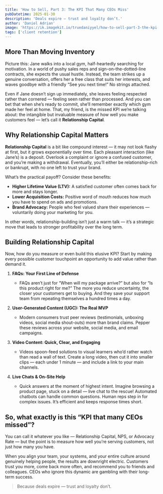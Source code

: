 ```yaml
---
title: 'How to Sell, Part 3: The KPI That Many CEOs Miss'
pubDatetime: 2025-01-30
description: 'Deals expire — trust and loyalty don’t.'
author: 'Daniel Adrian'
image: 'https://ik.imagekit.io/truedaniyyel/how-to-sell-part-3-the-kpi-that-many-ceos-miss.webp?updatedAt=1740524354109'
tags: ['client retention']
---
```


## More Than Moving Inventory

Picture this: Jane walks into a local gym, half-heartedly searching for motivation. In a world of pushy sales reps and sign-on-the-dotted-line contracts, she expects the usual hustle. Instead, the team strikes up a genuine conversation, offers her a free class that suits her interests, and waves goodbye with a friendly “See you next time!” No strings attached.

Even if Jane doesn’t sign up immediately, she leaves feeling respected rather than cornered — feeling seen rather than processed. And you can bet that when she’s ready to commit, she’ll remember exactly which gym made her feel at home. That, my friend, is the missed KPI we’re talking about: the intangible but invaluable measure of how well you make customers feel — let’s call it **Relationship Capital**.

## Why Relationship Capital Matters

**Relationship Capital** is a bit like compound interest — it may not look flashy at first, but it grows exponentially over time. Each pleasant interaction (like Jane’s) is a deposit. Overlook a complaint or ignore a confused customer, and you’re making a withdrawal. Eventually, you’ll either be relationship-rich or bankrupt, with no one left to trust your brand.

What’s the practical payoff? Consider these benefits:

- **Higher Lifetime Value (LTV):** A satisfied customer often comes back for more and stays longer.
- **Lower Acquisition Costs:** Positive word of mouth reduces how much you have to spend on ads and promotions.
- **Brand Advocacy:** People who feel valued share their experiences — voluntarily doing your marketing for you.

In other words, relationship-building isn’t just a warm talk — it’s a strategic move that leads to stronger profitability over the long term.

## Building Relationship Capital

Now, how do you measure or even build this elusive KPI? Start by making every possible customer touchpoint an opportunity to add value rather than demand it.

1. **FAQs: Your First Line of Defense**

   - FAQs aren’t just for “When will my package arrive?” but also for “Is this product right for me?” The more you reduce uncertainty, the closer your customers get to buying. And they save your support team from repeating themselves a hundred times a day.

2. **User-Generated Content (UGC): The Real MVP**

   - Modern consumers trust peer reviews (testimonials, unboxing videos, social media shout-outs) more than brand claims. Pepper these reviews across your website, social media, and email campaigns.

3. **Video Content: Quick, Clear, and Engaging**

   - Videos spoon-feed solutions to visual learners who’d rather watch than read a wall of text. Create a long video, then cut it into smaller clips — each under 1 minute — and include a link to your main channels.

4. **Live Chats & On-Site Help**

   - Quick answers at the moment of highest intent. Imagine browsing a product page, stuck on a detail — live chat to the rescue! Automated chatbots can handle common questions. Human reps step in for complex issues. It’s efficient and keeps response times short.

## So, what exactly is this “KPI that many CEOs missed”?

You can call it whatever you like — Relationship Capital, NPS, or Advocacy Rate — but the point is to measure how well you’re serving customers, not just how many you have.

When you align your team, your systems, and your entire culture around genuinely helping people, the results are downright electric. Customers trust you more, come back more often, and recommend you to friends and colleagues. CEOs who ignore this dynamic are gambling with their long-term success.

> Because deals expire — trust and loyalty don’t.
